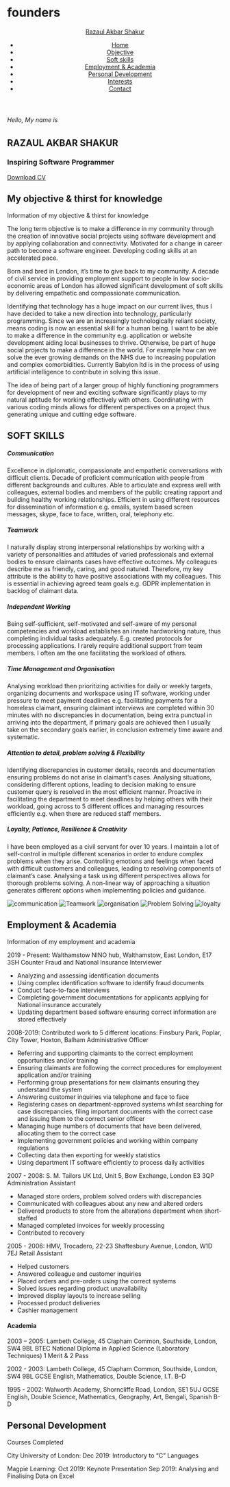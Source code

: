 # founders
<DOCTYPE html>
<html lang="eng">
<head>
  <meta charset="UTF-8">
  <meta name="viewport" content="width=device-width, initial-scale=1">
  <title>My website</title>
  <link rel="stylesheet" href="style.css">
  <script src="https://kit.fontawesome.com/f7aa48c21e.js" crossorigin="anonymous"></script>
  </head>
  <body>
 <!--- Start header--->
  <header>
    <div class="container">
     <div class="row">
  <div class="brand-name">
    <a href="" class="logo">Razaul Akbar Shakur</a>
  </div>
   <div class="navbar">
     <ul>
       <li><a href="" class="active">Home</a></li>
       <li><a href="">Objective</a></li>
       <li><a href="">Soft skills</a></li>
       <li><a href="">Employment & Academia</a></li>
       <li><a href="">Personal Development</a></li>
       <li><a href="">Interests</a></li>
       <li><a href="">Contact</a></li>
   </ul> 
   </div>
      </div>
   </div>
  </header>
 <!---end Header--->
    
 <!---start home--->
<section class="home">
  <div class="container">
 <div class="row full-screen">
 <div class="home-content">
 <div class="block">
   <h6>Hello, My name is</h6>
   <h1>RAZAUL AKBAR SHAKUR</h1>
   <h3>Inspiring Software Programmer</h3> 
   <div class="cv-btn">
     <a href="">Download CV</a>
   </div>
 </div>  
 </div>
 </div>
  </div>
</section>
<!---end home--->

<!---start objective--->
<section class="objective-me">
  <div class="container">
    <div class="row">
      <div class="section-title">
        <h1>My objective & thirst for knowledge</h1>
        <p class="small text-uppercase">Information of my objective & thirst for knowledge</p>
   </div> 
   </div>
  <div class="row">
  <div class="about-content">
  <div class="row">
    
  <div class="img">
  </div>
  
  </div>
  <div class="text">
  <p>The long term objective is to make a difference in my community through the creation of innovative social projects using software development and by applying collaboration and connectivity. Motivated for a change in career path to become a software engineer. Developing coding skills at an accelerated pace.</p>
    <p>Born and bred in London, it’s time to give back to my community. A decade of civil service in providing employment support to people in low socio-economic areas of London has allowed significant development of soft skills by delivering empathetic and compassionate communication.</p>
    <p>Identifying that technology has a huge impact on our current lives, thus I have decided to take a new direction into technology, particularly programming. Since we are an increasingly technologically reliant society, means coding is now an essential skill for a human being. 
I want to be able to make a difference in the community e.g. application or website development aiding local businesses to thrive. Otherwise, be part of huge social projects to make a difference in the world. For example how can we solve the ever growing demands on the NHS due to increasing population and complex comorbidities. Currently Babylon ltd is in the process of using artificial intelligence to contribute in solving this issue. </p>
    <p>The idea of being part of a larger group of highly functioning programmers for development of new and exciting software significantly plays to my natural aptitude for working effectively with others. Coordinating with various coding minds allows for different perspectives on a project thus generating unique and cutting edge software.</p>
  </div>
    </div>
<!---links--->
<div class="social-links">
  <a href="https://www.linkedin.com/in/razaul-shakur-102569195/"><i class="fab fa-linkedin"></i></a>
  <a href="https://www.youtube.com/channel/UC_cqEiwMn03US8l1oKZrIow?view_as=subscriber"><i class="fab fa-youtube"></i></a>
  <a href="https://github.com/razaul123"><i class="fab fa-github-square"></i></a>
</div>

</div>
</div>
</section>
<!---end objecive--->
<!---soft skills--->
<section class="soft-skills">
  <div class="container">
  <div class="row align-items-center">
    <div class="soft-skills-content"> 
    <div class="row">
   <div class="section-title">
     <h1>SOFT SKILLS</h1>
     <h5>Communication</h5> 
     <p>Excellence in diplomatic, compassionate and empathetic conversations with difficult clients. Decade of proficient communication with people from different backgrounds and cultures. Able to articulate and express well with colleagues, external bodies and members of the public creating rapport and building healthy working relationships. Efficient in using different resources for dissemination of information e.g. emails, system based screen messages, skype, face to face, written, oral, telephony etc.</p>
     <h5>Teamwork</h5> 
     <p>I naturally display strong interpersonal relationships by working with a variety of personalities and attitudes of varied professionals and external bodies to ensure claimants cases have effective outcomes. My colleagues describe me as friendly, caring, and good natured. Therefore, my key attribute is the ability to have positive associations with my colleagues. This is essential in achieving agreed team goals e.g. GDPR implementation in backlog of claimant data. </p>
     <h5>Independent Working</h5> 
     <p>Being self-sufficient, self-motivated and self-aware of my personal competencies and workload establishes an innate hardworking nature, thus completing individual tasks adequately. E.g. created protocols for processing applications. I rarely require additional support from team members. I often am the one facilitating the workload of others. </p>
     <h5>Time Management and Organisation</h5> 
     <p>Analysing workload then prioritizing activities for daily or weekly targets, organizing documents and workspace using IT software, working under pressure to meet payment deadlines e.g. facilitating payments for a homeless claimant, ensuring claimant interviews are completed within 30 minutes with no discrepancies in documentation, being extra punctual in arriving into the department, if primary goals are achieved then I usually take on the secondary goals earlier, in conclusion extremely time aware and systematic.</p> 	
     <h5>Attention to detail, problem solving & Flexibility</h5>
     <p>Identifying discrepancies in customer details, records and documentation ensuring problems do not arise in claimant’s cases.
Analysing situations, considering different options, leading to decision making to ensure customer query is resolved in the most efficient manner.
Proactive in facilitating the department to meet deadlines by helping others with their workload, going across to 5 different offices and managing resources efficiently e.g. when there are reduced staff members.</p> 
     <h5>Loyalty, Patience, Resilience & Creativity</h5>
     <p>I have been employed as a civil servant for over 10 years.
I maintain a lot of self-control in multiple different scenarios in order to endure complex problems when they arise. 
Controlling emotions and feelings when faced with difficult customers and colleagues, leading to resolving components of claimant’s case.	
Analysing a task using different perspectives allows for thorough problems solving. A non-linear way of approaching a situation generates different options when implementing policies and guidance. </p>

  </div>   
   </div>  
   </div>
 <div class="img">
  <img src="https://cdn.psychologytoday.com/sites/default/files/styles/image-article_inline_full/public/field_blog_entry_teaser_image/2020-01/communication-download-png.png?itok=-rpzvIHR" alt="communication">
  <img src="https://www.sandler.com/wp-content/uploads/2019/09/Dollarphotoclub_76404227-copy.jpg" alt="Teamwork">
  <img src="https://149349300.v2.pressablecdn.com/wp-content/uploads/2020/01/8_dfe_3534534.png" alt="organisation">
  <img src="https://thepitcher.org/wp-content/uploads/2017/07/problem-solution.jpg" alt="Problem Solving">
  <img src="https://assets1.chainstoreage.com/styles/content_sm/s3/teaser_image_479530.jpg?itok=-oDgo6v5" alt="loyalty">
  </div>  
  </div>  
  </div>
</section>  
<!---soft skills--->
<!---start employment--->
<section class="employment">
  <div class="container">
    <div class="row">
      <div class="section-title">
        <h1>Employment & Academia</h1>
        <p class="small text-uppercase">Information of my employment and academia</p>
   </div> 
   </div>
  <div class="row">
  <div class="about-content">
  <div class="row">
  
  </div>
  <div class="text">
  <p>2019 - Present: Walthamstow NINO hub, Walthamstow, East London, E17 3SH
    Counter Fraud and National Insurance Interviewer
<ul>
  <li>Analyzing and assessing identification documents </li>
  <li>Using complex identification software to identify fraud documents</li>
  <li>Conduct face-to-face interviews</li>
<li>Completing government documentations for applicants applying for National insurance accurately </li>
  <li>Updating department based software ensuring correct information are stored effectively</li>
  </ul>
  </p>
<p>2008-2019: Contributed work to 5 different locations: Finsbury Park, Poplar, City Tower, Hoxton, Balham
Administrative Officer
  <ul>
    <li>Referring and supporting claimants to the correct employment opportunities and/or training</li>
<li>Ensuring claimants are following the correct procedures for employment application and/or training</li>
    <li>Performing group presentations for new claimants ensuring they understand the system</li>
    <li>Answering customer inquiries via telephone and face to face</li>
<li>Registering cases on department-approved systems whilst searching for case discrepancies, filing important documents with the correct case and issuing them to the correct senior officer</li>
<li>Managing huge numbers of documents that have been delivered, allocating them to the correct case</li>
    <li>Implementing government policies and working within company regulations</li>
    <li>Collecting data then exporting for weekly statistics</li>
    <li>Using department IT software efficiently to process daily activities</li>
    </ul>
    </p>
<p>2007 - 2008: S. M. Tailors UK Ltd, Unit 5, Bow Exchange, London E3 3QP Administration Assistant
<ul>
  <li>Managed store orders, problem solved orders with discrepancies</li>
  <li>Communicated with colleagues about any new and altered orders</li>
  <li>Delivered products to store from the alterations department when short-staffed</li>
  <li>Managed completed invoices for weekly processing</li>
  <li>Contributed to recovery</li>
</ul>
</p>
<p>2005 - 2006: HMV, Trocadero, 22-23 Shaftesbury Avenue, London, W1D 7EJ
Retail Assistant
<ul>
  <li>Helped customers</li>
  <li>Answered colleague and customer inquiries</li>
  <li>Placed orders and pre-orders using the correct systems</li>
  <li>Solved issues regarding product unavailability</li>
  <li>Improved display layouts to increase selling</li>
  <li>Processed product deliveries</li>
  <li>Cashier management </li>
  </ul>
</p>
<h4>Academia</h4>
<p>2003 – 2005: Lambeth College, 45 Clapham Common, Southside, London, SW4 9BL 
BTEC National Diploma in Applied Science (Laboratory Techniques) 1 Merit & 2 Pass</p>
<p>2002 - 2003: Lambeth College, 45 Clapham Common, Southside, London, SW4 9BL 
GCSE English, Mathematics, Double Science, I.T. B–D</p> 
<p>1995 - 2002: Walworth Academy, Shorncliffe Road, London, SE1 5UJ 
GCSE English, Double Science, Mathematics, Geography, Art, Bengali, Spanish B-D </p>
</div>
</div>
</section>
<!---end employment--->
<!---Personal development--->
<section class="personal-development">
  <div class="container">
  <div class="row">
    <div class="personal-development-content"> 
    <div class="row">
   <div class="section-title">
     <h2>Personal Development</h2>
     <p>Courses Completed</p>
     <p>City University of London: 
     Dec 2019: Introductory to “C” Languages</p> 
     <p>Magpie Learning:
     Oct 2019: Keynote Presentation
     Sep 2019: Analysing and Finalising Data on Excel</p>
   </div>
   </div>  
    </div>
    </div>
  </div>
</section>     
<!---end Personal--->
<!---start interests--->

<!---end interests--->
 </body>
</html>

